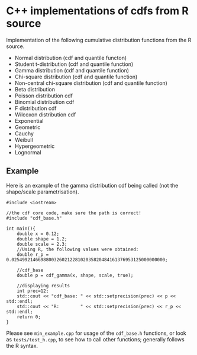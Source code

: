 # C++ implementations of cdfs from R source

Implementation of the following cumulative distribution functions from
the R source.

  - Normal distribution (cdf and quantile functon)
  - Student t-distribution (cdf and quantile function)
  - Gamma distribution (cdf and quantile function)
  - Chi-square distribution (cdf and quantile function)
  - Non-central chi-square distribution (cdf and quantile function)
  - Beta distribution
  - Poisson distribution cdf
  - Binomial distribution cdf
  - F distribution cdf
  - Wilcoxon distribution cdf 
  - Exponential
  - Geometric
  - Cauchy
  - Weibull
  - Hypergeometric
  - Lognormal


## Example 


Here is an example of the gamma distribution cdf being called (not the shape/scale 
parametrisation).

```
#include <iostream>

//the cdf core code, make sure the path is correct!
#include "cdf_base.h"

int main(){
    double x = 0.12;
    double shape = 1.2;
    double scale = 2.3;
    //Using R, the following values were obtained:
    double r_p = 0.0254992146698800326021228102035820484161376953125000000000;

    //cdf_base
    double p = cdf_gamma(x, shape, scale, true);

    //displaying results
    int prec=12;
    std::cout << "cdf_base: " << std::setprecision(prec) << p << std::endl;
    std::cout << "R:        " << std::setprecision(prec) << r_p << std::endl;
    return 0;
}
```

Please see `min_example.cpp` for usage of the `cdf_base.h` functions, or look
as `tests/test_h.cpp`, to see how to call other functions; generally follows the 
R syntax.
